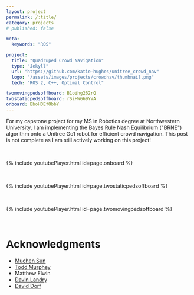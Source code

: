 ```yaml
---
layout: project
permalink: /:title/
category: projects
# published: false

meta:
  keywords: "ROS"

project:
  title: "Quadruped Crowd Navigation"
  type: "Jekyll"
  url: "https://github.com/katie-hughes/unitree_crowd_nav"
  logo: "/assets/images/projects/crowdnav/thumbnail.png"
  tech: "ROS 2, C++, Optimal Control"

twomovingpedsoffboard: B1oihg262rQ
twostaticpedsoffboard: rSiHWG69YVA
onboard: BboH0EfObbY
---
```


For my capstone project for my MS in Robotics degree at Northwestern University, I am implementing the Bayes Rule Nash Equilibrium ("BRNE") algorithm onto a Unitree Go1 robot for efficient crowd navigation. This post is not complete as I am still actively working on this project!

<br>

{% include youtubePlayer.html id=page.onboard %}

<!-- <br>

# Algorithm

# Localization

I investigated using onboard odometry 

# Pedestrian Tracking -->

<br>

{% include youtubePlayer.html id=page.twostaticpedsoffboard %}

<br>

{% include youtubePlayer.html id=page.twomovingpedsoffboard %}

<br>

# Acknowledgments

*  <a href="https://muchen-sun.com/" target="_blank"><u>Muchen Sun</u></a>
*  <a href="https://murpheylab.github.io/" target="_blank"><u>Todd Murphey</u></a>
*  Matthew Elwin
*  <a href="https://dlandry97.github.io/Davin_Landry/" target="_blank"><u>Davin Landry</u></a>
*  <a href="https://www.daviddorf.com/" target="_blank"><u>David Dorf</u></a>


<br><br>


